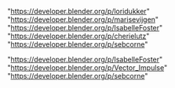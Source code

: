 "https://developer.blender.org/p/loridukker"
"https://developer.blender.org/p/marisevijgen"
"https://developer.blender.org/p/IsabelleFoster"
"https://developer.blender.org/p/cherielutz"
"https://developer.blender.org/p/sebcorne"
 
"https://developer.blender.org/p/IsabelleFoster"
"https://developer.blender.org/p/Vector_Impulse"
"https://developer.blender.org/p/sebcorne"
 
